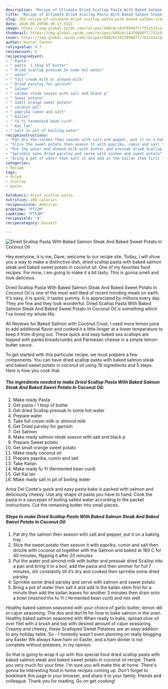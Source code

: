 ```yaml
---
description: "Recipe of Ultimate Dried Scallop Pasta With Baked Salmon Steak And Baked Sweet Potato In Coconut Oil"
title: "Recipe of Ultimate Dried Scallop Pasta With Baked Salmon Steak And Baked Sweet Potato In Coconut Oil"
slug: 202-recipe-of-ultimate-dried-scallop-pasta-with-baked-salmon-steak-and-baked-sweet-potato-in-coconut-oil
date: 2020-08-20T06:36:17.532Z
image: https://img-global.cpcdn.com/recipes/b88c6c143f0948f7/751x532cq70/dried-scallop-pasta-with-baked-salmon-steak-and-baked-sweet-potato-in-coconut-oil-recipe-main-photo.jpg
thumbnail: https://img-global.cpcdn.com/recipes/b88c6c143f0948f7/751x532cq70/dried-scallop-pasta-with-baked-salmon-steak-and-baked-sweet-potato-in-coconut-oil-recipe-main-photo.jpg
cover: https://img-global.cpcdn.com/recipes/b88c6c143f0948f7/751x532cq70/dried-scallop-pasta-with-baked-salmon-steak-and-baked-sweet-potato-in-coconut-oil-recipe-main-photo.jpg
author: Hunter Conner
ratingvalue: 4.7
reviewcount: 6
recipeingredient:
- " Pasta"
- " pasta  1 tbsp of butter"
- " dried Scallop presoak In some hot water"
- " water"
- " full cream milk or almond milk"
- " Dried parsley for garnish"
- " Salmon"
- " salmon steak season with salt and black p"
- " Sweet potato"
- " small orange sweet potato"
- " coconut oil"
- " paprika cumin and salt"
- " Kailan"
- " fu Yi fermented bean curd"
- " Kai lan"
- " salt in pit of boiling water"
recipeinstructions:
- "Pat dry the salmon then season with salt and pepper, put it on a baking tray"
- "Slice the sweet potato then season it with paprika, cumin and salt then drizzle with coconut oil together with the Salmon and baked at 180 C for 40 minutes, flipping it after 20 minutes"
- "Put the water and almond milk with butter and presoak dried Scallop into a pan and bring it to a boil, add the pasta and then simmer for full 7 minutes, stir constantly till it’s dry and cooked then sprinkle some dried parsley"
- "Sprinkle some dried parsley and serve with salmon and sweet potato"
- "Bring a pot of water then salt it and add in the kailan stem first for a minute then add the kailan leaves for another 3 minutes then drain onto a bowl (mashed the fu Yi ( fermented bean curd) and mix well"
categories:
- Recipe
tags:
- dried
- scallop
- pasta

katakunci: dried scallop pasta 
nutrition: 169 calories
recipecuisine: American
preptime: "PT22M"
cooktime: "PT53M"
recipeyield: "4"
recipecategory: Dessert

---
```



![Dried Scallop Pasta With Baked Salmon Steak And Baked Sweet Potato In Coconut Oil](https://img-global.cpcdn.com/recipes/b88c6c143f0948f7/751x532cq70/dried-scallop-pasta-with-baked-salmon-steak-and-baked-sweet-potato-in-coconut-oil-recipe-main-photo.jpg)

Hey everyone, it is me, Dave, welcome to our recipe site. Today, I will show you a way to make a distinctive dish, dried scallop pasta with baked salmon steak and baked sweet potato in coconut oil. One of my favorites food recipes. For mine, I am going to make it a bit tasty. This is gonna smell and look delicious.

Dried Scallop Pasta With Baked Salmon Steak And Baked Sweet Potato In Coconut Oil is one of the most well liked of recent trending meals on earth. It's easy, it is quick, it tastes yummy. It is appreciated by millions every day. They are fine and they look wonderful. Dried Scallop Pasta With Baked Salmon Steak And Baked Sweet Potato In Coconut Oil is something which I've loved my whole life.

All Reviews for Baked Salmon with Coconut Crust. I used more lemon juice to add additional flavor and cooked it a little longer at a lower temperature to keep it from drying out. These quick and easy baked sea scallops are topped with panko breadcrumbs and Parmesan cheese in a simple lemon-butter sauce.


To get started with this particular recipe, we must prepare a few components. You can have dried scallop pasta with baked salmon steak and baked sweet potato in coconut oil using 16 ingredients and 5 steps. Here is how you cook that.

<!--inarticleads1-->

##### The ingredients needed to make Dried Scallop Pasta With Baked Salmon Steak And Baked Sweet Potato In Coconut Oil:

1. Make ready  Pasta
1. Get  pasta / 1 tbsp of butter
1. Get  dried Scallop presoak In some hot water
1. Prepare  water
1. Take  full cream milk or almond milk
1. Get  Dried parsley for garnish
1. Get  Salmon
1. Make ready  salmon steak season with salt and black p
1. Prepare  Sweet potato
1. Get  small orange sweet potato
1. Make ready  coconut oil
1. Prepare  paprika, cumin and salt
1. Take  Kailan
1. Make ready  fu Yi (fermented bean curd)
1. Get  Kai lan
1. Make ready  salt in pit of boiling water


Anna Del Conte&#39;s quick and easy pasta bake is packed with salmon and deliciously cheesy. Use any shape of pasta you have to hand. Cook the pasta in a saucepan of boiling salted water according to the packet instructions. Cut the remaining butter into small pieces. 

<!--inarticleads2-->

##### Steps to make Dried Scallop Pasta With Baked Salmon Steak And Baked Sweet Potato In Coconut Oil:

1. Pat dry the salmon then season with salt and pepper, put it on a baking tray
1. Slice the sweet potato then season it with paprika, cumin and salt then drizzle with coconut oil together with the Salmon and baked at 180 C for 40 minutes, flipping it after 20 minutes
1. Put the water and almond milk with butter and presoak dried Scallop into a pan and bring it to a boil, add the pasta and then simmer for full 7 minutes, stir constantly till it’s dry and cooked then sprinkle some dried parsley
1. Sprinkle some dried parsley and serve with salmon and sweet potato
1. Bring a pot of water then salt it and add in the kailan stem first for a minute then add the kailan leaves for another 3 minutes then drain onto a bowl (mashed the fu Yi ( fermented bean curd) and mix well


Healthy baked salmon seasoned with your choice of garlic butter, lemon-dill or cajun seasoning. The dos and don&#39;ts for how to bake salmon in the oven. Healthy baked salmon seasoned with When ready to bake, spread olive oil over filet with a brush and top with desired amount of cajun seasoning. Creamy and cheesy, these Scalloped Sweet Potatoes are an easy addition to any holiday table. So - I honestly wasn&#39;t even planning on really blogging any Easter We always have ham on Easter, and a ham dinner is not complete without potatoes, in my opinion. 

So that is going to wrap it up with this special food dried scallop pasta with baked salmon steak and baked sweet potato in coconut oil recipe. Thank you very much for your time. I'm sure you will make this at home. There's gonna be interesting food in home recipes coming up. Don't forget to bookmark this page in your browser, and share it to your family, friends and colleague. Thank you for reading. Go on get cooking!
